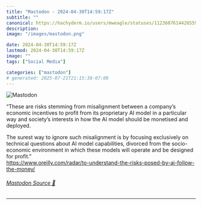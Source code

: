 ```yaml
---
title: "Mastodon - 2024-04-30T14:59:17Z"
subtitle: ""
canonical: https://hachyderm.io/users/mweagle/statuses/112360761442655957
description:
image: "/images/mastodon.png"

date: 2024-04-30T14:59:17Z
lastmod: 2024-04-30T14:59:17Z
image: ""
tags: ["Social Media"]

categories: ["mastodon"]
# generated: 2025-07-21T21:15:38-07:00
---
```

![Mastodon](/images/mastodon.png)

<p>“These are risks stemming from misalignment between a company’s economic incentives to profit from its proprietary AI model in a particular way and society’s interests in how the AI model should be monetised and deployed.</p><p>The surest way to ignore such misalignment is by focusing exclusively on technical questions about AI model capabilities, divorced from the socio-economic environment in which these models will operate and be designed for profit.”<br /><a href="https://www.oreilly.com/radar/to-understand-the-risks-posed-by-ai-follow-the-money/" target="_blank" rel="nofollow noopener noreferrer" translate="no"><span class="invisible">https://www.</span><span class="ellipsis">oreilly.com/radar/to-understan</span><span class="invisible">d-the-risks-posed-by-ai-follow-the-money/</span></a></p>


###### [Mastodon Source 🐘](https://hachyderm.io/@mweagle/112360761442655957)

___
